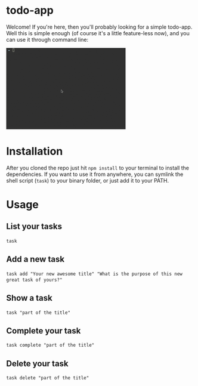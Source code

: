 todo-app
========

Welcome! If you're here, then you'll probably looking for a simple todo-app.
Well this is simple enough (of course it's a little feature-less now), and you 
can use it through command line: 

![alt tag](./doc/todo-app.gif)

# Installation
After you cloned the repo just hit `npm install` to your terminal to install 
the dependencies. If you want to use it from anywhere, you can symlink the 
shell script (`task`) to your binary folder, or just add it to your PATH.

# Usage
## List your tasks
```SHELL 
task
```

## Add a new task
```SHELL 
task add "Your new awesome title" "What is the purpose of this new great task of yours?"
```

## Show a task 
```SHELL 
task "part of the title"
```

## Complete your task
```SHELL 
task complete "part of the title"
```

## Delete your task 
```SHELL 
task delete "part of the title"
```
